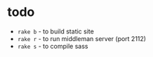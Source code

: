 # todo

- `rake b` - to build static site
- `rake r` - to run middleman server (port 2112)
- `rake s` - to compile sass